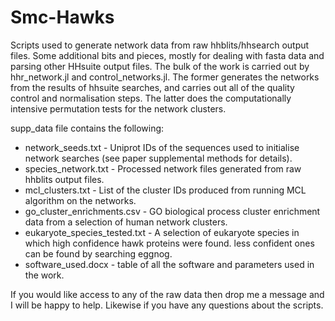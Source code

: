 # Smc-Hawks

Scripts used to generate network data from raw hhblits/hhsearch output files. Some additional bits and pieces, mostly for dealing with fasta data and parsing other HHsuite output files. The bulk of the work is carried out by hhr_network.jl and control_networks.jl. The former generates the networks from the results of hhsuite searches, and carries out all of the quality control and normalisation steps. The latter does the computationally intensive permutation tests for the network clusters.

supp_data file contains the following:
* network_seeds.txt - Uniprot IDs of the sequences used to initialise network searches (see paper supplemental methods for details).
* species_network.txt - Processed network files generated from raw hhblits output files.
* mcl_clusters.txt - List of the cluster IDs produced from running MCL algorithm on the networks.
* go_cluster_enrichments.csv - GO biological process cluster enrichment data from a selection of human network clusters.
* eukaryote_species_tested.txt - A selection of eukaryote species in which high confidence hawk proteins were found. less confident ones can be found by searching eggnog.
* software_used.docx - table of all the software and parameters used in the work.

If you would like access to any of the raw data then drop me a message and I will be happy to help. Likewise if you have any questions about the scripts.
